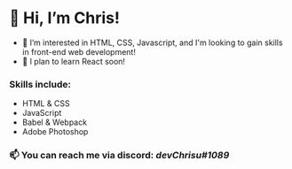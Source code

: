 # 👋 Hi, I’m Chris!
- 👀 I’m interested in HTML, CSS, Javascript, and I'm looking to gain skills in front-end web development!
- 🌱 I plan to learn React soon!
### Skills include:
- HTML & CSS
- JavaScript
- Babel & Webpack
- Adobe Photoshop 
### 📫 You can reach me via discord: ***devChrisu#1089***

